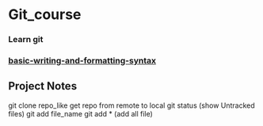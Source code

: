# Git_course

### Learn git 
### [basic-writing-and-formatting-syntax](https://docs.github.com/en/get-started/writing-on-github/getting-started-with-writing-and-formatting-on-github/basic-writing-and-formatting-syntax)
## Project Notes
   git clone repo_like get repo from remote to local 
   git status (show Untracked files)
   git add file_name
   git add *  (add all file)
   